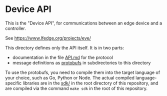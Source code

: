 # Device API

This is the "Device API", for communications between an edge device and a controller.

See https://www.lfedge.org/projects/eve/

This directory defines only the API itself. It is in two parts:

* documentation in the file [API.md](./API.md) for the protocol
* message definitions as [protobufs](https://developers.google.com/protocol-buffers/) in subdirectories to this directory

To use the protobufs, you need to compile them into the target language of your choice, such as Go, Python or Node.
The actual compiled language-specific libraries are in the [sdk/](../sdk/) in the root directory of this repository, and are compiled via the
command `make sdk` in the root of this repository.

